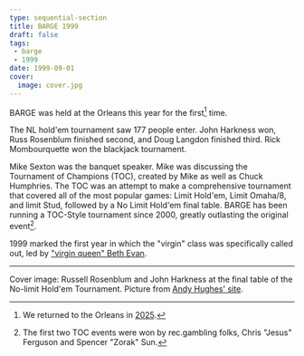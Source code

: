 ```yaml
---
type: sequential-section
title: BARGE 1999
draft: false
tags:
 - barge
 - 1999
date: 1999-09-01
cover:
  image: cover.jpg
---
```


BARGE was held at the Orleans this year for the first[^1] time.

[^1]: We returned to the Orleans in [2025](../2025/).

The NL hold'em tournament saw 177 people enter. John Harkness won, Russ
Rosenblum finished second, and Doug Langdon finished third. Rick Mombourquette
won the blackjack tournament. 

Mike Sexton was the banquet speaker.  Mike was discussing the Tournament of
Champions (TOC), created by Mike as well as Chuck Humphries.  The TOC was an
attempt to make a comprehensive tournament that covered all of the most popular
games: Limit Hold'em, Limit Omaha/8, and limit Stud, followed by a No Limit
Hold'em final table.  BARGE has been running a TOC-Style tournament since 2000,
greatly outlasting the original event[^2]. 

1999 marked the first year in which the &quot;virgin&quot; class was
specifically called out, led by ["virgin queen" Beth
Evan](/resources/virgin-queen/).

[^2]: The first two TOC events were won by rec.gambling folks, Chris "Jesus"
Ferguson and Spencer "Zorak" Sun.

---

Cover image: Russell Rosenblum and John Harkness at the final table of the
No-limit Hold'em Tournament.  Picture from [Andy Hughes'
site](http://nevadacasinochips.com/BARGE99.htm).
